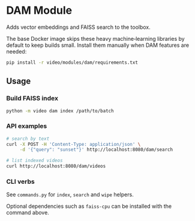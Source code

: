 # DAM Module

Adds vector embeddings and FAISS search to the toolbox.

The base Docker image skips these heavy machine‑learning libraries by default to
keep builds small. Install them manually when DAM features are needed:

```bash
pip install -r video/modules/dam/requirements.txt
```

## Usage

### Build FAISS index

```bash
python -m video dam index /path/to/batch
```

### API examples

```bash
# search by text
curl -X POST -H 'Content-Type: application/json' \
     -d '{"query": "sunset"}' http://localhost:8080/dam/search

# list indexed videos
curl http://localhost:8080/dam/videos
```

### CLI verbs

See `commands.py` for `index`, `search` and `wipe` helpers.

Optional dependencies such as `faiss-cpu` can be installed with the command
above.

